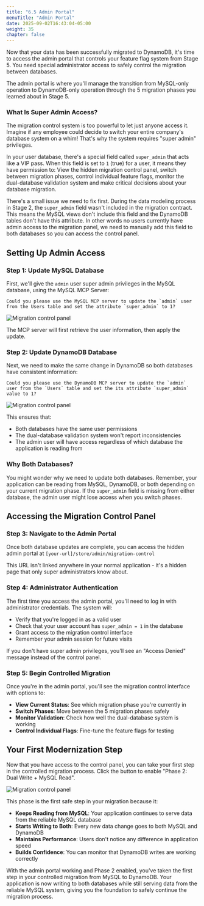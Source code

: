 ```yaml
---
title: "6.5 Admin Portal"
menuTitle: "Admin Portal"
date: 2025-09-02T16:43:04-05:00
weight: 35
chapter: false
---
```


Now that your data has been successfully migrated to DynamoDB, it's time to access the admin portal that controls your feature flag system from Stage 5. You need special administrator access to safely control the migration between databases.

The admin portal is where you'll manage the transition from MySQL-only operation to DynamoDB-only operation through the 5 migration phases you learned about in Stage 5.

### What Is Super Admin Access?

The migration control system is too powerful to let just anyone access it. Imagine if any employee could decide to switch your entire company's database system on a whim! That's why the system requires "super admin" privileges.

In your user database, there's a special field called `super_admin` that acts like a VIP pass. When this field is set to `1` (true) for a user, it means they have permission to: View the hidden migration control panel, switch between migration phases, control individual feature flags, monitor the dual-database validation system and make critical decisions about your database migration.

There's a small issue we need to fix first. During the data modeling process in Stage 2, the `super_admin` field wasn't included in the migration contract. This means the MySQL views don't include this field and the DynamoDB tables don't have this attribute. In other words no users currently have admin access to the migration panel, we need to manually add this field to both databases so you can access the control panel.

## Setting Up Admin Access

### Step 1: Update MySQL Database

First, we'll give the `admin` user super admin privileges in the MySQL database, using the MySQL MCP Server:

```shell
Could you please use the MySQL MCP server to update the `admin` user from the Users table and set the attribute `super_admin` to 1?
```

![Migration control panel](/static/images/modernizer/6/stage06-23.png)

The MCP server will first retrieve the user information, then apply the update.

### Step 2: Update DynamoDB Database

Next, we need to make the same change in DynamoDB so both databases have consistent information:

```shell
Could you please use the DynamoDB MCP server to update the `admin` user from the `Users` table and set the its attribute `super_admin` value to 1?
```

![Migration control panel](/static/images/modernizer/6/stage06-24.png)

This ensures that:
- Both databases have the same user permissions
- The dual-database validation system won't report inconsistencies
- The admin user will have access regardless of which database the application is reading from

### Why Both Databases?

You might wonder why we need to update both databases. Remember, your application can be reading from MySQL, DynamoDB, or both depending on your current migration phase. If the `super_admin` field is missing from either database, the admin user might lose access when you switch phases.

## Accessing the Migration Control Panel

### Step 3: Navigate to the Admin Portal

Once both database updates are complete, you can access the hidden admin portal at `[your-url]/store/admin/migration-control`

This URL isn't linked anywhere in your normal application - it's a hidden page that only super administrators know about.

### Step 4: Administrator Authentication

The first time you access the admin portal, you'll need to log in with administrator credentials. The system will:

- Verify that you're logged in as a valid user
- Check that your user account has `super_admin = 1` in the database
- Grant access to the migration control interface
- Remember your admin session for future visits

If you don't have super admin privileges, you'll see an "Access Denied" message instead of the control panel.

### Step 5: Begin Controlled Migration

Once you're in the admin portal, you'll see the migration control interface with options to:

- **View Current Status**: See which migration phase you're currently in
- **Switch Phases**: Move between the 5 migration phases safely
- **Monitor Validation**: Check how well the dual-database system is working
- **Control Individual Flags**: Fine-tune the feature flags for testing

## Your First Modernization Step

Now that you have access to the control panel, you can take your first step in the controlled migration process. Click the button to enable "Phase 2: Dual Write + MySQL Read".

![Migration control panel](/static/images/modernizer/6/stage06-25.png)

This phase is the first safe step in your migration because it:
- **Keeps Reading from MySQL**: Your application continues to serve data from the reliable MySQL database
- **Starts Writing to Both**: Every new data change goes to both MySQL and DynamoDB
- **Maintains Performance**: Users don't notice any difference in application speed
- **Builds Confidence**: You can monitor that DynamoDB writes are working correctly

With the admin portal working and Phase 2 enabled, you've taken the first step in your controlled migration from MySQL to DynamoDB. Your application is now writing to both databases while still serving data from the reliable MySQL system, giving you the foundation to safely continue the migration process.
